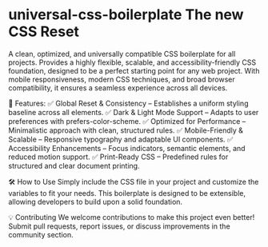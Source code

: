 # universal-css-boilerplate The new CSS Reset
A clean, optimized, and universally compatible CSS boilerplate for all projects.
Provides a highly flexible, scalable, and accessibility-friendly CSS foundation, designed to be a perfect starting point for any web project. With mobile responsiveness, modern CSS techniques, and broad browser compatibility, it ensures a seamless experience across all devices.

🚀 Features:
✅ Global Reset & Consistency – Establishes a uniform styling baseline across all elements. ✅ Dark & Light Mode Support – Adapts to user preferences with prefers-color-scheme. ✅ Optimized for Performance – Minimalistic approach with clean, structured rules. ✅ Mobile-Friendly & Scalable – Responsive typography and adaptable UI components. ✅ Accessibility Enhancements – Focus indicators, semantic elements, and reduced motion support. ✅ Print-Ready CSS – Predefined rules for structured and clear document printing.

🛠 How to Use
Simply include the CSS file in your project and customize the variables to fit your needs. This boilerplate is designed to be extensible, allowing developers to build upon a solid foundation.

💡 Contributing
We welcome contributions to make this project even better! Submit pull requests, report issues, or discuss improvements in the community section.
